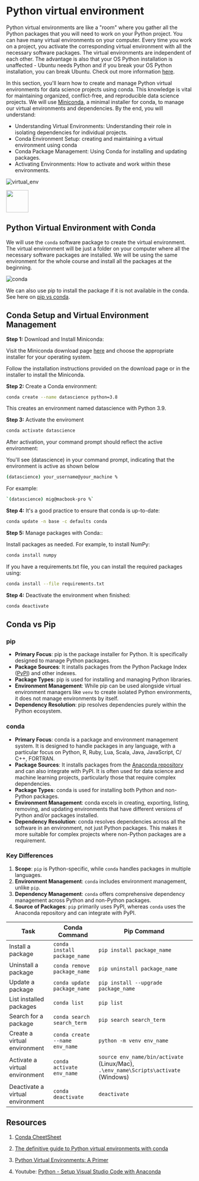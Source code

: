 # Python virtual environment

Python virtual environments are like a "room" where you gather all the Python packages that you will need to work on your Python project. You can have many virtual environments on your computer. Every time you work on a project, you activate the corresponding virtual environment with all the necessary software packages. The virtual environments are independent of each other. The advantage is also that your OS Python installation is unaffected - Ubuntu needs Python and if you break your OS Python installation, you can break Ubuntu. Check out more information [here](https://realpython.com/python-virtual-environments-a-primer/#what-is-a-virtual-environment).


In this section, you'll learn how to create and manage Python virtual environments for data science projects using conda. This knowledge is vital for maintaining organized, conflict-free, and reproducible data science projects. We will use [Miniconda](https://docs.conda.io/projects/miniconda/en/latest/), a minimal installer for conda, to manage our virtual environments and dependencies. By the end, you will understand:

- Understanding Virtual Environments: Understanding their role in isolating dependencies for individual projects.
- Conda Environment Setup: creating and maintaining a virtual environment using conda
- Conda Package Management: Using Conda for installing and updating packages.
- Activating Environments: How to activate and work within these environments.

![virtual_env](https://github.com/arewadataScience/ArewaDS-Machine-Learning/blob/main/Stage-1-Getting-Started/python_virtual_enviment.png)



<img src="https://github.com/arewadataScience/ArewaDS-Machine-Learning/blob/main/virtual_env_issue.png" width="60" height="60">


## Python Virtual Environment with Conda


We will use the `conda` software package to create the virtual environment. The virtual environment will be just a folder on your computer where all the necessary software packages are installed. We will be using the same environment for the whole course and install all the packages at the beginning. 

![conda](https://github.com/arewadataScience/ArewaDS-Machine-Learning/blob/main/Stage-1-Getting-Started/conda.png)


We can also use pip to install the package if it is not available in the conda. See here on [pip vs conda](https://stackoverflow.com/questions/54834579/specific-reasons-to-favor-pip-vs-conda-when-installing-python-packages). 


## Conda Setup and Virtual Environment Management

**Step 1:**  Download and Install Miniconda:

Visit the Miniconda download page [here](https://docs.conda.io/projects/miniconda/en/latest/) and choose the appropriate installer for your operating system.

Follow the installation instructions provided on the download page or in the installer to install the Miniconda.

**Step 2:**  Create a Conda environment:


```bash
conda create --name datascience python=3.8
```

This creates an environment named datascience with Python 3.9.


**Step 3:**  Activate the enviroment


```bash
conda activate datascience

```

After activation, your command prompt should reflect the active environment:

You'll see (datascience) in your command prompt, indicating that the environment is active as shown below

```bash
(datascience) your_username@your_machine %

```
For example:

```bash
`(datascience) mig@macbook-pro %`
```

**Step 4:** It's a good practice to ensure that conda is up-to-date:


```bash
conda update -n base -c defaults conda

```

**Step 5:**  Manage packages with Conda::

Install packages as needed. For example, to install NumPy:


```bash
conda install numpy

```


If you have a requirements.txt file, you can install the required packages using:


```bash
conda install --file requirements.txt

```

**Step 4:** Deactivate the environment when finished:

```bash
conda deactivate

```

## Conda vs Pip 

### pip

- **Primary Focus**: pip is the package installer for Python. It is specifically designed to manage Python packages.
- **Package Sources**: It installs packages from the Python Package Index ([PyPI](https://pypi.org)) and other indexes.
- **Package Types**: pip is used for installing and managing Python libraries.
- **Environment Management**: While pip can be used alongside virtual environment managers like `venv` to create isolated Python environments, it does not manage environments by itself.
- **Dependency Resolution**: pip resolves dependencies purely within the Python ecosystem.

### conda

- **Primary Focus**: conda is a package and environment management system. It is designed to handle packages in any language, with a particular focus on Python, R, Ruby, Lua, Scala, Java, JavaScript, C/ C++, FORTRAN.
- **Package Sources**: It installs packages from the [Anaconda repository](https://anaconda.cloud/package-categories) and can also integrate with PyPI. It is often used for data science and machine learning projects, particularly those that require complex dependencies.
- **Package Types**: conda is used for installing both Python and non-Python packages.
- **Environment Management**: conda excels in creating, exporting, listing, removing, and updating environments that have different versions of Python and/or packages installed.
- **Dependency Resolution**: conda resolves dependencies across all the software in an environment, not just Python packages. This makes it more suitable for complex projects where non-Python packages are a requirement.


### Key Differences

1. **Scope**: `pip` is Python-specific, while `conda` handles packages in multiple languages.
2. **Environment Management**: `conda` includes environment management, unlike `pip`.
3. **Dependency Management**: `conda` offers comprehensive dependency management across Python and non-Python packages.
4. **Source of Packages**: `pip` primarily uses PyPI, whereas `conda` uses the Anaconda repository and can integrate with PyPI.
   
| Task | Conda Command | Pip Command |
|------|---------------|-------------|
| Install a package | `conda install package_name` | `pip install package_name` |
| Uninstall a package | `conda remove package_name` | `pip uninstall package_name` |
| Update a package | `conda update package_name` | `pip install --upgrade package_name` |
| List installed packages | `conda list` | `pip list` |
| Search for a package | `conda search search_term` | `pip search search_term` |
| Create a virtual environment | `conda create --name env_name` | `python -m venv env_name` |
| Activate a virtual environment | `conda activate env_name` | `source env_name/bin/activate` (Linux/Mac), `.\env_name\Scripts\activate` (Windows) |
| Deactivate a virtual environment | `conda deactivate` | `deactivate` |




## Resources

1. [Conda CheetSheet](https://docs.conda.io/projects/conda/en/4.6.0/_downloads/52a95608c49671267e40c689e0bc00ca/conda-cheatsheet.pdf)
2. [The definitive guide to Python virtual environments with conda](https://whiteboxml.com/blog/the-definitive-guide-to-python-virtual-environments-with-conda)

3. [Python Virtual Environments: A Primer](https://realpython.com/python-virtual-environments-a-primer/)
4. Youtube: [Python - Setup Visual Studio Code with Anaconda](https://www.youtube.com/watch?v=sts3CFewvkY)



